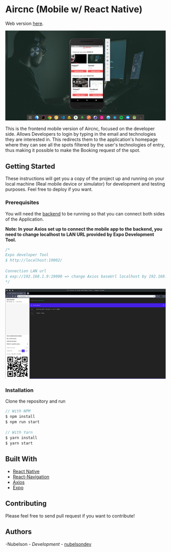 # Aircnc (Mobile w/ React Native)

Web version [here](https://github.com/nubelsondev/Aircnc).

![Aircnc Preview](./thumbnail.png)

This is the frontend mobile version of Aircnc, focused on the developer side. Allows Developers to login by typing in the email and technologies they are interested in. This redirects them to the application's homepage where they can see all the spots filtered by the user's technologies of entry, thus making it possible to make the Booking request of the spot.

## Getting Started

These instructions will get you a copy of the project up and running on your local machine (Real mobile device or simulator) for development and testing purposes. Feel free to deploy if you want.

### Prerequisites

You will need the [backend](https://github.com/nubelsondev/aircnc-backend) to be running so that you can connect both sides of the Application.

**Note: In your Axios set up to connect the mobile app to the backend, you need to change localhost to LAN URL provided by Expo Development Tool.**

```javascript
/*
Expo developer Tool
$ http://localhost:19002/

Connection LAN url
$ exp://192.168.1.9:19000 => change Axios baseUrl localhost by 192.168.1.9
*/
```

![Expo Development Tool](./devTool.png)

### Installation

Clone the repository and run

```javascript
// With NPM
$ npm install
$ npm run start

// With Yarn
$ yarn install
$ yarn start
```

## Built With

-   [React Native](https://facebook.github.io/react-native/)
-   [React-Navigation](https://reactnavigation.org/)
-   [Axios](https://github.com/axios/axios)
-   [Expo](https://expo.io/)

## Contributing

Please feel free to send pull request if you want to contribute!

## Authors

-Nubelson - _Development_ - [nubelsondev](https://github.com/nubelsondev)
